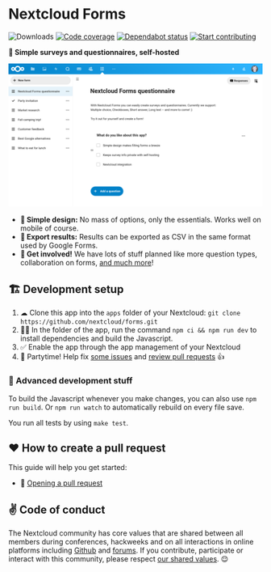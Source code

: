 # Nextcloud Forms

![Downloads](https://img.shields.io/github/downloads/nextcloud/forms/total.svg?style=flat-square)
[![Code coverage](https://img.shields.io/codecov/c/github/nextcloud/forms.svg?style=flat-square)](https://codecov.io/gh/nextcloud/forms/)
[![Dependabot status](https://img.shields.io/badge/Dependabot-enabled-brightgreen.svg?longCache=true&style=flat-square&logo=dependabot)](https://dependabot.com)
[![Start contributing](https://img.shields.io/github/issues/nextcloud/forms/good%20first%20issue?color=7057ff&label=Contribute)](https://github.com/nextcloud/forms/issues?q=is%3Aissue+is%3Aopen+sort%3Aupdated-desc+label%3A%22good+first+issue%22)

**📝 Simple surveys and questionnaires, self-hosted**

![](img/screenshots/forms1.png)

- **📝 Simple design:** No mass of options, only the essentials. Works well on mobile of course.
- **💾 Export results:** Results can be exported as CSV in the same format used by Google Forms.
- **🙋 Get involved!** We have lots of stuff planned like more question types, collaboration on forms, [and much more](https://github.com/nextcloud/forms/milestones)!


## 🏗 Development setup

1. ☁ Clone this app into the `apps` folder of your Nextcloud: `git clone https://github.com/nextcloud/forms.git`
2. 👩‍💻 In the folder of the app, run the command `npm ci && npm run dev` to install dependencies and build the Javascript.
3. ✅ Enable the app through the app management of your Nextcloud
4. 🎉 Partytime! Help fix [some issues](https://github.com/nextcloud/forms/issues) and [review pull requests](https://github.com/nextcloud/forms/pulls) 👍


### 🧙 Advanced development stuff

To build the Javascript whenever you make changes, you can also use `npm run build`. Or `npm run watch` to automatically rebuild on every file save.

You run all tests by using `make test`.


## ♥ How to create a pull request

This guide will help you get started:
- 💃 [Opening a pull request](https://opensource.guide/how-to-contribute/#opening-a-pull-request)


## ✌ Code of conduct

The Nextcloud community has core values that are shared between all members during conferences, hackweeks and on all interactions in online platforms including [Github](https://github.com/nextcloud) and [forums](https://help.nextcloud.com). If you contribute, participate or interact with this community, please respect [our shared values](https://nextcloud.com/code-of-conduct/). 😌
